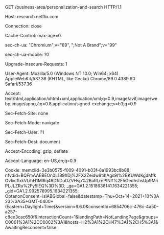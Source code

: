 GET /business-area/personalization-and-search HTTP/1.1

Host: research.netflix.com

Connection: close

Cache-Control: max-age=0

sec-ch-ua: "Chromium";v="89", ";Not A Brand";v="99"

sec-ch-ua-mobile: ?0

Upgrade-Insecure-Requests: 1

User-Agent: Mozilla/5.0 (Windows NT 10.0; Win64; x64) AppleWebKit/537.36 (KHTML, like Gecko) Chrome/89.0.4389.90 Safari/537.36

Accept: text/html,application/xhtml+xml,application/xml;q=0.9,image/avif,image/webp,image/apng,*/*;q=0.8,application/signed-exchange;v=b3;q=0.9

Sec-Fetch-Site: none

Sec-Fetch-Mode: navigate

Sec-Fetch-User: ?1

Sec-Fetch-Dest: document

Accept-Encoding: gzip, deflate

Accept-Language: en-US,en;q=0.9

Cookie: memclid=3e3b0575-f009-4091-b03f-8a1993bc8b88; nfvdid=BQFmAAEBEOn0L189XDj%2FX2Zeidw8tihAgs9I%2BKUWdKgdMfkOvlxc1lxkVLihH1MlRq46D1iDuOZVHsp%2BuRLrnPlNI1%2F5GedhshsUp9MriPLJLZRu%2Fy5IEQ%3D%3D; _ga=GA1.2.1518636141.1634221355; _gid=GA1.2.992578995.1634221355; OptanonConsent=isIABGlobal=false&datestamp=Thu+Oct+14+2021+10%3A23%3A35+GMT-0400+(Eastern+Daylight+Time)&version=6.6.0&consentId=6854706c-476c-4a50-a257-c8ee3cac650f&interactionCount=1&landingPath=NotLandingPage&groups=C0001%3A1%2CC0002%3A1&hosts=H2%3A1%2CH47%3A1%2CH5%3A1&AwaitingReconsent=false



